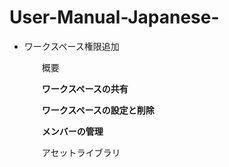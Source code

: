 # User-Manual-Japanese-

- ワークスペース権限追加
        
     　　概要
        
  　　**ワークスペースの共有**
        
    　　**ワークスペースの設定と削除**
     
  　　**メンバーの管理**

  　　アセットライブラリ
